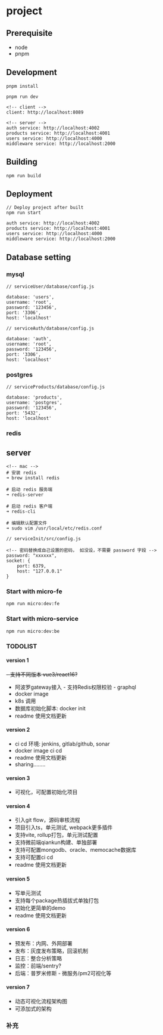 # project

## Prerequisite

- node
- pnpm 

## Development
```
pnpm install

pnpm run dev

<!-- client -->
client: http://localhost:8089

<!-- server -->
auth service: http://localhost:4002
products service: http://localhost:4001
users service: http://localhost:4000
middleware service: http://localhost:2000

```

## Building
```
npm run build
```

## Deployment 
```
// Deploy project after built
npm run start

auth service: http://localhost:4002
products service: http://localhost:4001
users service: http://localhost:4000
middleware service: http://localhost:2000
```

## Database setting

### mysql
```
// serviceUser/database/config.js

database: 'users',
username: 'root',
password: '123456',
port: '3306',
host: 'localhost'
```

```
// serviceAuth/database/config.js

database: 'auth',
username: 'root',
password: '123456',
port: '3306',
host: 'localhost'
```

### postgres
```text
// serviceProducts/database/config.js

database: 'products',
username: 'postgres',
password: '123456',
port: '5432',
host: 'localhost'
```

### redis
## server
```
<!-- mac -->
# 安装 redis
➜ brew install redis

# 启动 redis 服务端
➜ redis-server

# 启动 redis 客户端
➜ redis-cli

# 编辑默认配置文件
➜ sudo vim /usr/local/etc/redis.conf
```

```
// serviceInit/src/config.js

<!-- 密码替换成自己设置的密码， 如没设，不需要 password 字段 -->
password: "xxxxxx",
socket: {
    port: 6379,
    host: "127.0.0.1"
}

```

### Start with micro-fe

`npm run micro:dev:fe`

### Start with micro-service

`npm run micro:dev:be`

### TODOLIST

#### version 1
~~- 支持不同版本 vue3/react16?~~
- 阿波罗gateway接入 - 支持Redis权限校验 - graphql
- docker image 
- k8s 调用
- 数据库初始化脚本: docker init
- readme 使用文档更新

#### version 2
- ci cd 环境: jenkins, gitlab/github, sonar
- docker image ci cd
- readme 使用文档更新
- sharing........

#### version 3
- 可视化，可配置初始化项目

#### version 4
- 引入git flow，源码审核流程
- 项目引入ts，单元测试, webpack更多插件
- 支持vite, rollup打包，单元测试配置
- 支持微前端qiankun构建、单独部署
- 支持可配置mongodb、oracle、memocache数据库
- 支持可配置ci cd
- readme 使用文档更新

#### version 5
- 写单元测试
- 支持每个package热插拔式单独打包
- 初始化更简单的demo
- readme 使用文档更新

#### version 6
- 预发布：内网、外网部署
- 发布：灰度发布策略，回滚机制
- 日志：整合分析策略
- 监控：前端/sentry? 
- 后端：普罗米修斯 - 微服务/pm2可视化等

#### version 7
- 动态可视化流程架构图
- 可添加式的架构

### 补充



